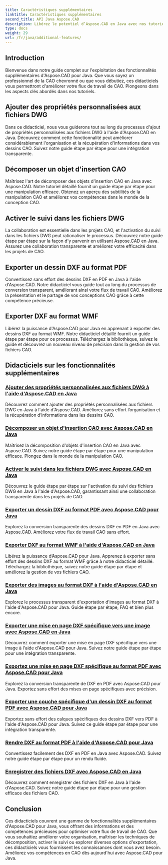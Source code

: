 ```yaml
---
title: Caractéristiques supplémentaires
linktitle: Caractéristiques supplémentaires
second_title: API Java Aspose.CAD
description: Libérez le potentiel d’Aspose.CAD en Java avec nos tutoriels. Ajoutez des propriétés personnalisées, décomposez les objets d'insertion CAO, activez le suivi et exportez des dessins DXF en toute transparence. Améliorez votre flux de travail CAO sans effort.
type: docs
weight: 29
url: /fr/java/additional-features/
---
```



## Introduction

Bienvenue dans notre guide complet sur l'exploitation des fonctionnalités supplémentaires d'Aspose.CAD pour Java. Que vous soyez un professionnel de la CAO chevronné ou que vous débutiez, ces didacticiels vous permettront d'améliorer votre flux de travail de CAO. Plongeons dans les aspects clés abordés dans nos tutoriels.

## Ajouter des propriétés personnalisées aux fichiers DWG

Dans ce didacticiel, nous vous guiderons tout au long du processus d'ajout de propriétés personnalisées aux fichiers DWG à l'aide d'Aspose.CAD en Java. Découvrez comment cette fonctionnalité peut améliorer considérablement l'organisation et la récupération d'informations dans vos dessins CAO. Suivez notre guide étape par étape pour une intégration transparente.

## Décomposer un objet d'insertion CAO

Maîtrisez l'art de décomposer des objets d'insertion CAO en Java avec Aspose.CAD. Notre tutoriel détaillé fournit un guide étape par étape pour une manipulation efficace. Obtenez un aperçu des subtilités de la manipulation CAO et améliorez vos compétences dans le monde de la conception CAO.

## Activer le suivi dans les fichiers DWG

La collaboration est essentielle dans les projets CAO, et l'activation du suivi dans les fichiers DWG peut rationaliser le processus. Découvrez notre guide étape par étape sur la façon d'y parvenir en utilisant Aspose.CAD en Java. Assurez une collaboration transparente et améliorez votre efficacité dans les projets de CAO.

## Exporter un dessin DXF au format PDF

Convertissez sans effort des dessins DXF en PDF en Java à l'aide d'Aspose.CAD. Notre didacticiel vous guide tout au long du processus de conversion transparent, améliorant ainsi votre flux de travail CAO. Améliorez la présentation et le partage de vos conceptions CAO grâce à cette compétence précieuse.

## Exporter DXF au format WMF

Libérez la puissance d'Aspose.CAD pour Java en apprenant à exporter des dessins DXF au format WMF. Notre didacticiel détaillé fournit un guide étape par étape pour ce processus. Téléchargez la bibliothèque, suivez le guide et découvrez un nouveau niveau de précision dans la gestion de vos fichiers CAO.

## Didacticiels sur les fonctionnalités supplémentaires
### [Ajouter des propriétés personnalisées aux fichiers DWG à l'aide d'Aspose.CAD en Java](./add-custom-properties/)
Découvrez comment ajouter des propriétés personnalisées aux fichiers DWG en Java à l'aide d'Aspose.CAD. Améliorez sans effort l’organisation et la récupération d’informations dans les dessins CAO.
### [Décomposer un objet d'insertion CAO avec Aspose.CAD en Java](./decompose-cad-insert-object/)
Maîtrisez la décomposition d'objets d'insertion CAO en Java avec Aspose.CAD. Suivez notre guide étape par étape pour une manipulation efficace. Plongez dans le monde de la manipulation CAO.
### [Activer le suivi dans les fichiers DWG avec Aspose.CAD en Java](./enable-tracking/)
Découvrez le guide étape par étape sur l'activation du suivi des fichiers DWG en Java à l'aide d'Aspose.CAD, garantissant ainsi une collaboration transparente dans les projets de CAO.
### [Exporter un dessin DXF au format PDF avec Aspose.CAD pour Java](./export-dxf-to-pdf/)
Explorez la conversion transparente des dessins DXF en PDF en Java avec Aspose.CAD. Améliorez votre flux de travail CAO sans effort.
### [Exporter DXF au format WMF à l'aide d'Aspose.CAD en Java](./export-dxf-to-wmf/)
Libérez la puissance d’Aspose.CAD pour Java. Apprenez à exporter sans effort des dessins DXF au format WMF grâce à notre didacticiel détaillé. Téléchargez la bibliothèque, suivez notre guide étape par étape et améliorez la gestion de vos fichiers CAO.
### [Exporter des images au format DXF à l'aide d'Aspose.CAD en Java](./export-images-to-dxf/)
Explorez le processus transparent d'exportation d'images au format DXF à l'aide d'Aspose.CAD pour Java. Guide étape par étape, FAQ et bien plus encore.
### [Exporter une mise en page DXF spécifique vers une image avec Aspose.CAD en Java](./export-specific-layout-to-image/)
Découvrez comment exporter une mise en page DXF spécifique vers une image à l'aide d'Aspose.CAD pour Java. Suivez notre guide étape par étape pour une intégration transparente.
### [Exportez une mise en page DXF spécifique au format PDF avec Aspose.CAD pour Java](./export-specific-layout-to-pdf/)
Explorez la conversion transparente de DXF en PDF avec Aspose.CAD pour Java. Exportez sans effort des mises en page spécifiques avec précision.
### [Exporter une couche spécifique d'un dessin DXF au format PDF avec Aspose.CAD pour Java](./export-specific-layer-to-pdf/)
Exportez sans effort des calques spécifiques des dessins DXF vers PDF à l'aide d'Aspose.CAD pour Java. Suivez ce guide étape par étape pour une intégration transparente.
### [Rendre DXF au format PDF à l'aide d'Aspose.CAD pour Java](./render-dxf-as-pdf/)
Convertissez facilement des DXF en PDF en Java avec Aspose.CAD. Suivez notre guide étape par étape pour un rendu fluide.
### [Enregistrer des fichiers DXF avec Aspose.CAD en Java](./save-dxf-files/)
Découvrez comment enregistrer des fichiers DXF en Java à l'aide d'Aspose.CAD. Suivez notre guide étape par étape pour une gestion efficace des fichiers CAO.

## Conclusion

Ces didacticiels couvrent une gamme de fonctionnalités supplémentaires d'Aspose.CAD pour Java, vous offrant des informations et des compétences précieuses pour optimiser votre flux de travail de CAO. Que vous souhaitiez améliorer votre organisation, maîtriser les techniques de décomposition, activer le suivi ou explorer diverses options d'exportation, ces didacticiels vous fournissent les connaissances dont vous avez besoin. Améliorez vos compétences en CAO dès aujourd'hui avec Aspose.CAD pour Java.